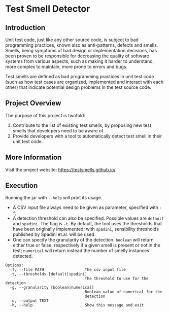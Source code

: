 # Test Smell Detector

## Introduction

Unit test code, just like any other source code, is subject to bad programming practices, known also as anti-patterns, defects and smells. Smells, being symptoms of bad design or implementation decisions, has been proven to be responsible for decreasing the quality of software systems from various aspects, such as making it harder to understand, more complex to maintain, more prone to errors and bugs.

Test smells are defined as bad programming practices in unit test code (such as how test cases are organized, implemented and interact with each other) that indicate potential design problems in the test source code.

## Project Overview

The purpose of this project is twofold:

1. Contribute to the list of existing test smells, by proposing new test smells that developers need to be aware of.
2. Provide developers with a tool to automatically detect test smell in their unit test code. 

## More Information

Visit the project website: https://testsmells.github.io/

## Execution

Running the jar with `--help` will print its usage.

* A CSV input file always need to be given as parameter, specified with `-f`;
* A detection threshold can also be specified. Possible values are `default` and `spadini`. The flag is `-t`.
By default, the tool uses the thresholds that have been originally implemented; 
with `spadini`, sensibility thresholds published by Spadini et.al. will be used.
* One can specify the granularity of the detection. `boolean` will return either true or false, respectively if a 
given smell is present or not in the test; `numerical` will return instead the number of smelly instances detected.  

```
Options:
  -f, --file PATH                  The csv input file
  -t, --thresholds [default|spadini]
                                   The threshold to use for the detection
  -g, --granularity [boolean|numerical]
                                   Boolean value of numerical for the
                                   detection
  -o, --output TEXT
  -h, --help                       Show this message and exit
```